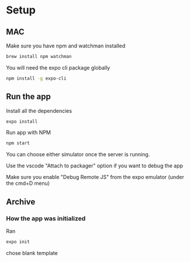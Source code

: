 # Setup

## MAC

Make sure you have npm and watchman installed

```bash
brew install npm watchman
```

You will need the expo cli package globally

```bash
npm install -g expo-cli
```

## Run the app

Install all the dependencies

```bash
expo install
```

Run app with NPM

```bash
npm start
```

You can choose either simulator once the server is running.

Use the vscode "Attach to packager" option if you want to debug the app

Make sure you enable "Debug Remote JS" from the expo emulator (under the cmd+D menu)

## Archive

### How the app was initialized

Ran

```bash
expo init
```

chose blank template
